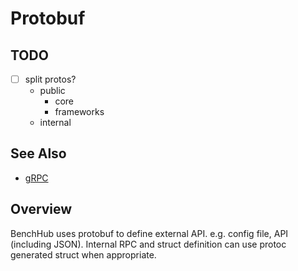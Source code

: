 # Protobuf

## TODO

- [ ] split protos?
  - public
    - core
    - frameworks
  - internal

## See Also

- [gRPC](grpc.md)

## Overview

BenchHub uses protobuf to define external API. e.g. config file, API (including JSON).
Internal RPC and struct definition can use protoc generated struct when appropriate.